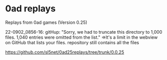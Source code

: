 # 0ad replays

Replays from 0ad games (Version 0.25)

22-0902_0856-16:
gitHup: "Sorry, we had to truncate this directory to 1,000 files. 1,040 entries were omitted from the list."
=>It's a limit in the webview on GitHub that lists your files. repository still contains all the files 


https://github.com/sl5net/0ad25replays/tree/trunk/0.0.25


